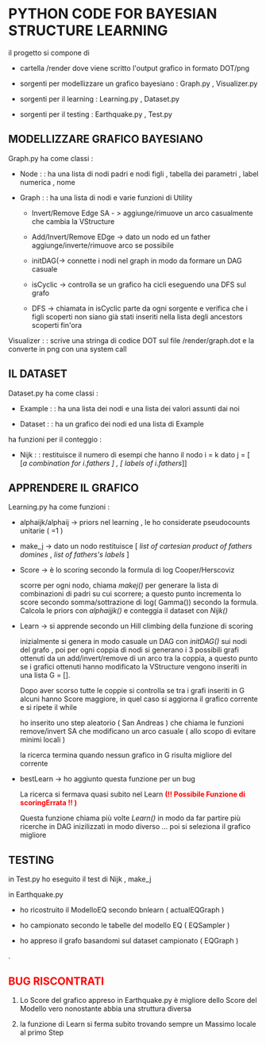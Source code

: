 # PYTHON CODE FOR BAYESIAN STRUCTURE LEARNING

il progetto si compone di

- cartella /render dove viene scritto l'output grafico in formato DOT/png

- sorgenti per modellizzare un grafico bayesiano : Graph.py , Visualizer.py

- sorgenti per il learning :  Learning.py , Dataset.py

- sorgenti per il testing :  Earthquake.py , Test.py

## MODELLIZZARE GRAFICO BAYESIANO

Graph.py ha come classi :

- Node : : ha una lista di nodi padri e nodi figli , tabella dei parametri , label numerica , nome
- Graph : : ha una lista di nodi e varie funzioni di Utility

    - Invert/Remove Edge SA - > aggiunge/rimuove un arco casualmente che cambia la VStructure

    - Add/Invert/Remove EDge -> dato un nodo ed un father aggiunge/inverte/rimuove arco se possibile

    - initDAG(-> connette i nodi nel graph in modo da formare un DAG casuale

    - isCyclic -> controlla se un grafico ha cicli eseguendo una DFS sul grafo

    - DFS -> chiamata in isCyclic parte da ogni sorgente e verifica che i figli scoperti non siano già stati inseriti nella lista degli ancestors scoperti fin'ora

Visualizer : : scrive una stringa di codice DOT sul file /render/graph.dot e la converte in png con una system call

## IL DATASET

Dataset.py ha come classi :

- Example : : ha una lista dei nodi e una lista dei valori assunti dai noi 

- Dataset : : ha un grafico dei nodi ed una lista di Example

ha funzioni per il conteggio :

- Nijk : : restituisce il numero di esempi che hanno il nodo i = k dato j = [ [_a combination for i.fathers ] , [ labels of i.fathers_]]

## APPRENDERE IL GRAFICO

Learning.py ha come funzioni :

- alphaijk/alphaij -> priors nel learning , le ho considerate pseudocounts unitarie ( =1 )

- make_j -> dato un nodo restituisce [ _list of cartesian product of fathers domines_ , _list of fathers's labels_ ]

- Score -> è lo scoring secondo la formula di log Cooper/Herscoviz

    scorre per ogni nodo, chiama _makej()_ per generare la lista di combinazioni di padri su cui scorrere; a questo punto incrementa lo score secondo somma/sottrazione di log( Gamma()) secondo la formula. Calcola le priors con _alphaijjk()_ e conteggia il dataset con _Nijk()_

- Learn -> si apprende secondo un Hill climbing della funzione di scoring

    inizialmente si genera in modo casuale un DAG con _initDAG()_ sui nodi del grafo , poi per ogni coppia di nodi si generano i 3 possibili grafi ottenuti da un add/invert/remove di un arco tra la coppia, a questo punto se i grafici ottenuti hanno modificato la VStructure vengono inseriti in una lista G = [].

    Dopo aver scorso tutte le coppie si controlla se tra i grafi inseriti in G alcuni hanno Score maggiore, in quel caso si aggiorna il grafico corrente e si ripete il while

    ho inserito uno step aleatorio ( San Andreas ) che chiama le funzioni remove/invert SA che modificano un arco casuale ( allo scopo di evitare minimi locali )

    la ricerca termina quando nessun grafico in G risulta migliore del corrente

- bestLearn -> ho aggiunto questa funzione per un bug

    La ricerca si fermava  quasi subito  nel Learn **<span style = "color:red">(!! Possibile Funzione di scoringErrata !! )</span>**

    Questa funzione chiama più volte _Learn()_ in modo da far partire più ricerche in DAG inizilizzati in modo diverso ... poi si seleziona il grafico migliore

## TESTING

in Test.py ho eseguito il test di Nijk , make_j

in Earthquake.py

- ho ricostruito il ModelloEQ secondo bnlearn  ( actualEQGraph )

- ho campionato secondo le tabelle del modello EQ ( EQSampler )

- ho appreso il grafo basandomi sul dataset campionato ( EQGraph )

.

## **<span style="color:red" >BUG RISCONTRATI</span>**

1) Lo Score del grafico appreso in Earthquake.py è migliore dello Score del Modello vero nonostante abbia una struttura diversa

2) la funzione di Learn si ferma subito trovando sempre un Massimo locale al primo Step

